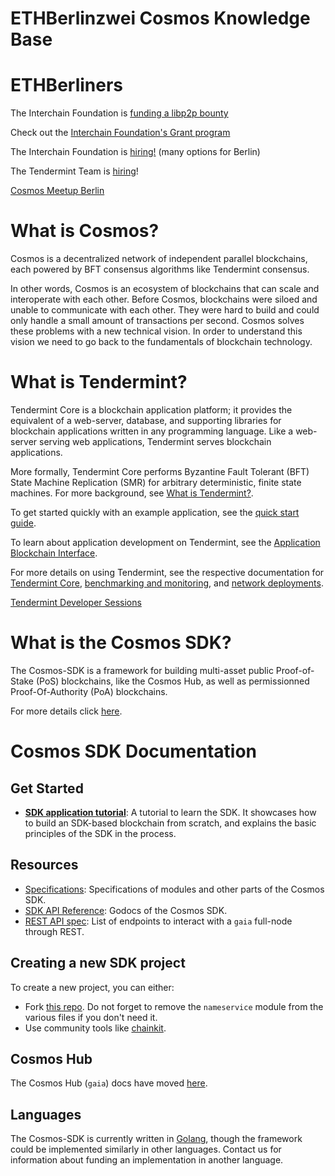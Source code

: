 # ETHBerlinzwei Cosmos Knowledge Base

# ETHBerliners 

The Interchain Foundation is [funding a libp2p bounty](https://github.com/ethberlinzwei/Bounties/issues/17#issuecomment-522344744)

Check out the [Interchain Foundation's Grant program](https://interchain.io/funding/)

The Interchain Foundation is [hiring!](https://interchain.io/careers/ )  (many options for Berlin)

The Tendermint Team is [hiring](https://tendermint.bamboohr.com/jobs/)! 

[Cosmos Meetup Berlin](https://www.meetup.com/Cosmos_Berlin/)


# What is Cosmos?

Cosmos is a decentralized network of independent parallel blockchains, each powered by BFT consensus algorithms like Tendermint consensus.

In other words, Cosmos is an ecosystem of blockchains that can scale and interoperate with each other. Before Cosmos, blockchains were siloed and unable to communicate with each other. They were hard to build and could only handle a small amount of transactions per second. Cosmos solves these problems with a new technical vision. In order to understand this vision we need to go back to the fundamentals of blockchain technology.

# What is Tendermint?

Tendermint Core is a blockchain application platform; it provides the equivalent of a web-server, database, and supporting libraries for blockchain applications written in any programming language. Like a web-server serving web applications, Tendermint serves blockchain applications.

More formally, Tendermint Core performs Byzantine Fault Tolerant (BFT) State Machine Replication (SMR) for arbitrary deterministic, finite state machines. For more background, see [What is Tendermint?](https://tendermint.com/docs/introduction/what-is-tendermint.html).

To get started quickly with an example application, see the [quick start guide](https://tendermint.com/docs/introduction/quick-start.html).

To learn about application development on Tendermint, see the [Application Blockchain Interface](https://tendermint.com/docs/spec/abci/).

For more details on using Tendermint, see the respective documentation for [Tendermint Core](https://tendermint.com/docs/tendermint-core/), [benchmarking and monitoring](https://tendermint.com/docs/tools/), and [network deployments](https://tendermint.com/docs/networks/).

[Tendermint Developer Sessions](https://www.youtube.com/playlist?list=PLdQIb0qr3pnBbG5ZG-0gr3zM86_s8Rpqv)

# What is the Cosmos SDK?



The Cosmos-SDK is a framework for building multi-asset public Proof-of-Stake (PoS) blockchains, like the Cosmos Hub, as well as permissionned Proof-Of-Authority (PoA) blockchains.

For more details click [here](https://cosmos.network/intro). 



# Cosmos SDK Documentation

## Get Started

- **[SDK application tutorial](https://cosmos.network/docs/tutorial/)**: A tutorial to learn the SDK. It showcases how to build an SDK-based blockchain from scratch, and explains the basic principles of the SDK in the process.

## Resources

- [Specifications](https://github.com/cosmos/cosmos-sdk/blob/master/docs/spec/README.md): Specifications of modules and other parts of the Cosmos SDK.
- [SDK API Reference](https://godoc.org/github.com/cosmos/cosmos-sdk): Godocs of the Cosmos SDK.
- [REST API spec](https://cosmos.network/rpc/): List of endpoints to interact with a `gaia` full-node through REST.

## Creating a new SDK project

To create a new project, you can either:

- Fork [this repo](https://github.com/cosmos/sdk-application-tutorial/). Do not forget to remove the `nameservice` module from the various files if you don't need it.
- Use community tools like [chainkit](https://github.com/blocklayerhq/chainkit).

## Cosmos Hub

The Cosmos Hub (`gaia`) docs have moved [here](https://github.com/cosmos/gaia/tree/master/docs).

## Languages

The Cosmos-SDK is currently written in [Golang](https://golang.org/), though the framework could be implemented similarly in other languages. Contact us for information about funding an implementation in another language.







